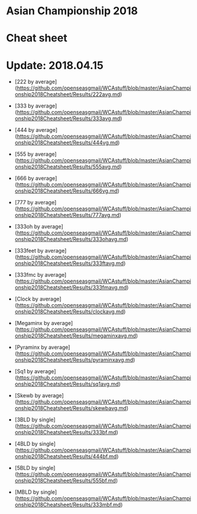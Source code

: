 # Asian Championship 2018
# Cheat sheet
# Update: 2018.04.15

- [222 by average]
(https://github.com/openseasgmail/WCAstuff/blob/master/AsianChampionship2018Cheatsheet/Results/222avg.md)

- [333 by average]
(https://github.com/openseasgmail/WCAstuff/blob/master/AsianChampionship2018Cheatsheet/Results/333avg.md)

- [444 by average]
(https://github.com/openseasgmail/WCAstuff/blob/master/AsianChampionship2018Cheatsheet/Results/444vg.md)

- [555 by average]
(https://github.com/openseasgmail/WCAstuff/blob/master/AsianChampionship2018Cheatsheet/Results/555avg.md)

- [666 by average]
(https://github.com/openseasgmail/WCAstuff/blob/master/AsianChampionship2018Cheatsheet/Results/666vg.md)

- [777 by average]
(https://github.com/openseasgmail/WCAstuff/blob/master/AsianChampionship2018Cheatsheet/Results/777avg.md)

- [333oh by average]
(https://github.com/openseasgmail/WCAstuff/blob/master/AsianChampionship2018Cheatsheet/Results/333ohavg.md)

- [333feet by average]
(https://github.com/openseasgmail/WCAstuff/blob/master/AsianChampionship2018Cheatsheet/Results/333ftavg.md)

- [333fmc by average]
(https://github.com/openseasgmail/WCAstuff/blob/master/AsianChampionship2018Cheatsheet/Results/333fmavg.md)

- [Clock by average]
(https://github.com/openseasgmail/WCAstuff/blob/master/AsianChampionship2018Cheatsheet/Results/clockavg.md)

- [Megaminx by average]
(https://github.com/openseasgmail/WCAstuff/blob/master/AsianChampionship2018Cheatsheet/Results/megaminxavg.md)

- [Pyraminx by average]
(https://github.com/openseasgmail/WCAstuff/blob/master/AsianChampionship2018Cheatsheet/Results/pyraminxavg.md)

- [Sq1 by average]
(https://github.com/openseasgmail/WCAstuff/blob/master/AsianChampionship2018Cheatsheet/Results/sq1avg.md)

- [Skewb by average]
(https://github.com/openseasgmail/WCAstuff/blob/master/AsianChampionship2018Cheatsheet/Results/skewbavg.md)

- [3BLD by single]
(https://github.com/openseasgmail/WCAstuff/blob/master/AsianChampionship2018Cheatsheet/Results/333bf.md)

- [4BLD by single]
(https://github.com/openseasgmail/WCAstuff/blob/master/AsianChampionship2018Cheatsheet/Results/444bf.md)

- [5BLD by single]
(https://github.com/openseasgmail/WCAstuff/blob/master/AsianChampionship2018Cheatsheet/Results/555bf.md)

- [MBLD by single]
(https://github.com/openseasgmail/WCAstuff/blob/master/AsianChampionship2018Cheatsheet/Results/333mbf.md)
